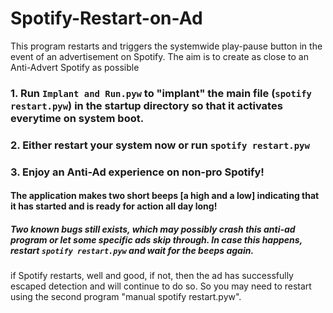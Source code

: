 # Spotify-Restart-on-Ad
This program restarts and triggers the systemwide play-pause button in the event of an advertisement on Spotify.
The aim is to create as close to an Anti-Advert Spotify as possible

### 1. Run `Implant and Run.pyw` to "implant" the main file (`spotify restart.pyw`) in the startup directory so that it activates everytime on system boot.
### 2. Either restart your system now or run `spotify restart.pyw`
### 3. Enjoy an Anti-Ad experience on non-pro Spotify!
#### The application makes two short beeps [a high and a low] indicating that it has started and is ready for action all day long!

##### Two known bugs still exists, which may possibly crash this anti-ad program or let some specific ads skip through. In case this happens, restart `spotify restart.pyw` and wait for the beeps again.
if Spotify restarts, well and good, if not, then the ad has successfully escaped detection and will continue to do so. So you may need to restart using the second program "manual spotify restart.pyw".
